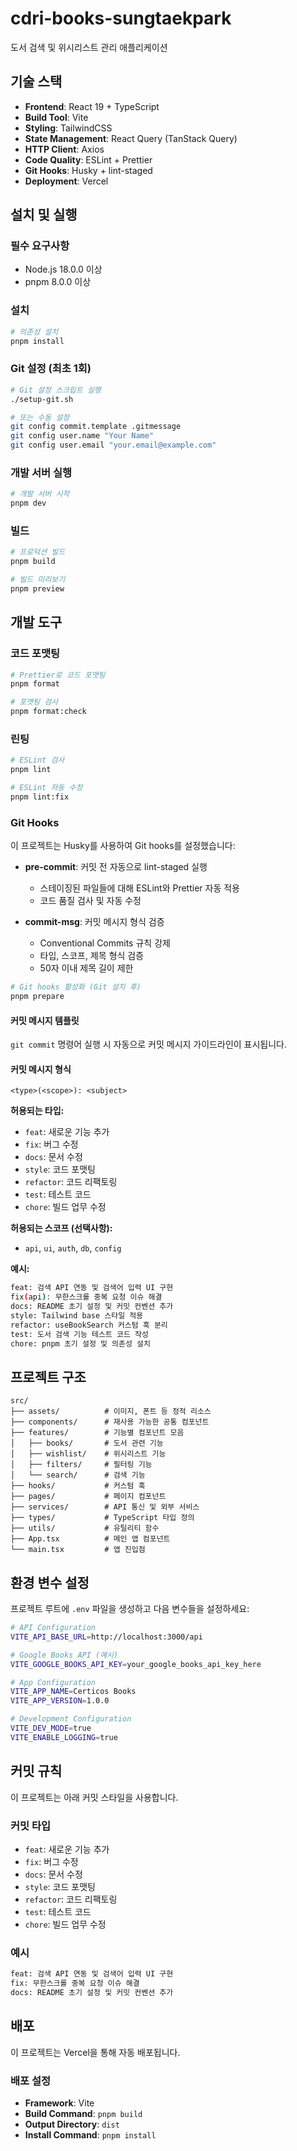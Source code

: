 # cdri-books-sungtaekpark

도서 검색 및 위시리스트 관리 애플리케이션

## 기술 스택

- **Frontend**: React 19 + TypeScript
- **Build Tool**: Vite
- **Styling**: TailwindCSS
- **State Management**: React Query (TanStack Query)
- **HTTP Client**: Axios
- **Code Quality**: ESLint + Prettier
- **Git Hooks**: Husky + lint-staged
- **Deployment**: Vercel

## 설치 및 실행

### 필수 요구사항

- Node.js 18.0.0 이상
- pnpm 8.0.0 이상

### 설치

```bash
# 의존성 설치
pnpm install
```

### Git 설정 (최초 1회)

```bash
# Git 설정 스크립트 실행
./setup-git.sh

# 또는 수동 설정
git config commit.template .gitmessage
git config user.name "Your Name"
git config user.email "your.email@example.com"
```

### 개발 서버 실행

```bash
# 개발 서버 시작
pnpm dev
```

### 빌드

```bash
# 프로덕션 빌드
pnpm build

# 빌드 미리보기
pnpm preview
```

## 개발 도구

### 코드 포맷팅

```bash
# Prettier로 코드 포맷팅
pnpm format

# 포맷팅 검사
pnpm format:check
```

### 린팅

```bash
# ESLint 검사
pnpm lint

# ESLint 자동 수정
pnpm lint:fix
```

### Git Hooks

이 프로젝트는 Husky를 사용하여 Git hooks를 설정했습니다:

- **pre-commit**: 커밋 전 자동으로 lint-staged 실행
  - 스테이징된 파일들에 대해 ESLint와 Prettier 자동 적용
  - 코드 품질 검사 및 자동 수정

- **commit-msg**: 커밋 메시지 형식 검증
  - Conventional Commits 규칙 강제
  - 타입, 스코프, 제목 형식 검증
  - 50자 이내 제목 길이 제한

```bash
# Git hooks 활성화 (Git 설치 후)
pnpm prepare
```

#### 커밋 메시지 템플릿

`git commit` 명령어 실행 시 자동으로 커밋 메시지 가이드라인이 표시됩니다.

#### 커밋 메시지 형식

```
<type>(<scope>): <subject>
```

**허용되는 타입:**

- `feat`: 새로운 기능 추가
- `fix`: 버그 수정
- `docs`: 문서 수정
- `style`: 코드 포맷팅
- `refactor`: 코드 리팩토링
- `test`: 테스트 코드
- `chore`: 빌드 업무 수정

**허용되는 스코프 (선택사항):**

- `api`, `ui`, `auth`, `db`, `config`

**예시:**

```bash
feat: 검색 API 연동 및 검색어 입력 UI 구현
fix(api): 무한스크롤 중복 요청 이슈 해결
docs: README 초기 설정 및 커밋 컨벤션 추가
style: Tailwind base 스타일 적용
refactor: useBookSearch 커스텀 훅 분리
test: 도서 검색 기능 테스트 코드 작성
chore: pnpm 초기 설정 및 의존성 설치
```

## 프로젝트 구조

```
src/
├── assets/          # 이미지, 폰트 등 정적 리소스
├── components/      # 재사용 가능한 공통 컴포넌트
├── features/        # 기능별 컴포넌트 모음
│   ├── books/       # 도서 관련 기능
│   ├── wishlist/    # 위시리스트 기능
│   ├── filters/     # 필터링 기능
│   └── search/      # 검색 기능
├── hooks/           # 커스텀 훅
├── pages/           # 페이지 컴포넌트
├── services/        # API 통신 및 외부 서비스
├── types/           # TypeScript 타입 정의
├── utils/           # 유틸리티 함수
├── App.tsx          # 메인 앱 컴포넌트
└── main.tsx         # 앱 진입점
```

## 환경 변수 설정

프로젝트 루트에 `.env` 파일을 생성하고 다음 변수들을 설정하세요:

```bash
# API Configuration
VITE_API_BASE_URL=http://localhost:3000/api

# Google Books API (예시)
VITE_GOOGLE_BOOKS_API_KEY=your_google_books_api_key_here

# App Configuration
VITE_APP_NAME=Certicos Books
VITE_APP_VERSION=1.0.0

# Development Configuration
VITE_DEV_MODE=true
VITE_ENABLE_LOGGING=true
```

## 커밋 규칙

이 프로젝트는 아래 커밋 스타일을 사용합니다.

### 커밋 타입

- `feat`: 새로운 기능 추가
- `fix`: 버그 수정
- `docs`: 문서 수정
- `style`: 코드 포맷팅
- `refactor`: 코드 리팩토링
- `test`: 테스트 코드
- `chore`: 빌드 업무 수정

### 예시

```bash
feat: 검색 API 연동 및 검색어 입력 UI 구현
fix: 무한스크롤 중복 요청 이슈 해결
docs: README 초기 설정 및 커밋 컨벤션 추가
```

## 배포

이 프로젝트는 Vercel을 통해 자동 배포됩니다.

### 배포 설정

- **Framework**: Vite
- **Build Command**: `pnpm build`
- **Output Directory**: `dist`
- **Install Command**: `pnpm install`
